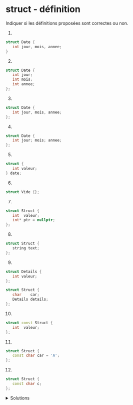 # struct - définition
Indiquer si les définitions proposées sont correctes ou non.

1.

~~~cpp
struct Date {
   int jour, mois, annee;
}
~~~

2.

~~~cpp
struct Date {
   int jour;
   int mois;
   int annee;
};
~~~

3.

~~~cpp
struct Date {
   int jour, mois, annee;
};
~~~

4.

~~~cpp
struct Date {
   int jour; mois; annee;
};
~~~

5.

~~~cpp
struct {
   int valeur;
} date;
~~~

6.

~~~cpp
struct Vide {};
~~~

7.

~~~cpp
struct Struct {
   int  valeur;
   int* ptr = nullptr;
};
~~~

8.

~~~cpp
struct Struct {
   string text;
};
~~~

9.

~~~cpp
struct Details {
   int valeur;
};

struct Struct {
   char    car;
   Details details;
};
~~~

10.

~~~cpp
struct const Struct {
   int  valeur;
};
~~~

11.

~~~cpp
struct Struct {
   const char car = 'A';
};
~~~

12.

~~~cpp
struct Struct {
   const char c;
};
~~~


<details>
<summary> Solutions </summary>

| no | Réponse   | Commentaire                                                  |
|--- |---        |---                                                           |
| 1  | faux      | manque un `;` après `}`                                      |
| 2  | correct   | chaque type est spécifié                                     |
| 3  | correct   | le type est commun à tous les membres                        |
| 4  | faux      | les identifications sont séparés par des `;`                 |
| 5  | correct   | type *anonyme* et une variable `date`est créée               |
| 6  | correct   | un `struct` peut être vide                                   |
| 7  | correct   | `ptr`est initialisé ce qui est une bonne chose               |
| 8  | correct   | un `struct` peut contenir un `string`                         |
| 9  | correct   | un `struct` peut contenir un autre `struct`                   |
| 10 | faux      | un `struct` n'est pas constant globalement                    |
| 11 | correct   | un membre d'un `struct` peut être constant                    |
| 12 | correct   | mais une variable de ce type doit initialiser la constante c |

</details>


